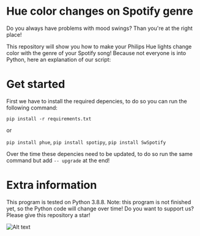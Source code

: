 # Hue color changes on Spotify genre

Do you always have problems with mood swings? Than you're at the right place!

This repository will show you how to make your Philips Hue lights change color with the genre of your Spotify song! Because not everyone is into Python, here an explanation of our script:

# Get started

First we have to install the required depencies, to do so you can run the following command:

```pip install -r requirements.txt```

or

```pip install phue```,
```pip install spotipy```,
```pip install SwSpotify```

Over the time these depencies need to be updated, to do so run the same command but add ```-- upgrade``` at the end!

# Extra information
This program is tested on Python 3.8.8.
Note: this program is not finished yet, so the Python code will change over time!
Do you want to support us? Please give this repository a star!

![Alt text](http://woutvos.nl/images/Hue-colors-on-Spotify-genre_logo.png)
